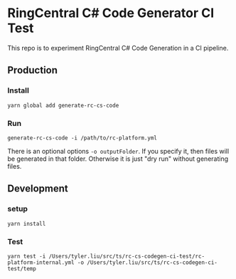 # RingCentral C# Code Generator CI Test

This repo is to experiment RingCentral C# Code Generation in a CI pipeline.

## Production

### Install

```
yarn global add generate-rc-cs-code
```

### Run

```
generate-rc-cs-code -i /path/to/rc-platform.yml
```

There is an optional options `-o outputFolder`. If you specify it, then files
will be generated in that folder. Otherwise it is just "dry run" without
generating files.

## Development

### setup

```
yarn install
```

### Test

```
yarn test -i /Users/tyler.liu/src/ts/rc-cs-codegen-ci-test/rc-platform-internal.yml -o /Users/tyler.liu/src/ts/rc-cs-codegen-ci-test/temp
```
